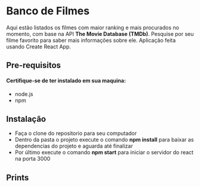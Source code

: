 # Banco de Filmes
Aqui estão listados os filmes com maior ranking e mais procurados no momento, com base na API **The Movie Database (TMDb)**. Pesquise por seu filme favorito para saber mais informações sobre ele. Aplicação feita usando Create React App.

## Pre-requisitos
#### Certifique-se de ter instalado em sua maquina:
- node.js
- npm

## Instalação
- Faça o clone do repositorio para seu computador
- Dentro da pasta o projeto execute o comando **npm install** para baixar as dependencias do projeto e aguarda até finalizar
- Por último execute o comando **npm start** para iniciar o servidor do react na porta 3000

## Prints

